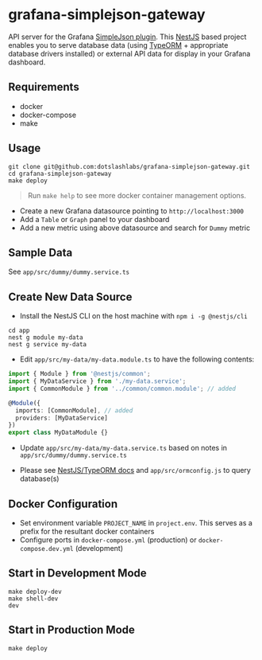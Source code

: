 
# grafana-simplejson-gateway

API server for the Grafana [SimpleJson plugin](https://grafana.com/plugins/grafana-simple-json-datasource). This [NestJS](https://nestjs.com/) based project enables you to serve database data (using [TypeORM](https://typeorm.io/) + appropriate database drivers installed) or external API data for display in your Grafana dashboard.


## Requirements

* docker
* docker-compose
* make


## Usage
```
git clone git@github.com:dotslashlabs/grafana-simplejson-gateway.git
cd grafana-simplejson-gateway
make deploy
```
> Run `make help` to see more docker container management options.

* Create a new Grafana datasource pointing to `http://localhost:3000`
* Add a `Table` or `Graph` panel to your dashboard
* Add a new metric using above datasource and search for `Dummy` metric

## Sample Data
See `app/src/dummy/dummy.service.ts`


## Create New Data Source

* Install the NestJS CLI on the host machine with `npm i -g @nestjs/cli`

```
cd app
nest g module my-data
nest g service my-data
```

* Edit `app/src/my-data/my-data.module.ts` to have the following contents:

```ts
import { Module } from '@nestjs/common';
import { MyDataService } from './my-data.service';
import { CommonModule } from '../common/common.module'; // added

@Module({
  imports: [CommonModule], // added
  providers: [MyDataService]
})
export class MyDataModule {}
```

* Update `app/src/my-data/my-data.service.ts` based on notes in `app/src/dummy/dummy.service.ts`

* Please see [NestJS/TypeORM docs](https://docs.nestjs.com/techniques/database) and `app/src/ormconfig.js` to query database(s)


## Docker Configuration

* Set environment variable `PROJECT_NAME` in `project.env`. This serves as a prefix for the resultant docker containers
* Configure ports in `docker-compose.yml` (production) or `docker-compose.dev.yml` (development)


## Start in Development Mode
```
make deploy-dev
make shell-dev
dev
```


## Start in Production Mode
```
make deploy
```
